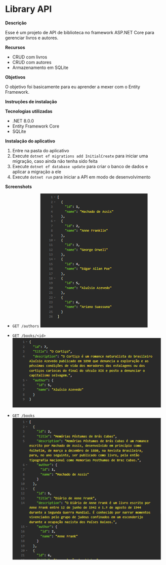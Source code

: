 # Library API

**Descrição**

 Esse é um projeto de API de biblioteca no framework ASP.NET Core para gerenciar livros e autores.

**Recursos**

* CRUD com livros
* CRUD com autores
* Armazenamento em SQLite

**Objetivos**

O objetivo foi basicamente para eu aprender a mexer com o Entity Framework.

**Instruções de instalação**

**Tecnologias utilizadas**

* .NET 8.0.0
* Entity Framework Core
* SQLite

**Instalação do aplicativo**

1. Entre na pasta do aplicativo
2. Execute `dotnet ef migrations add InitialCreate` para iniciar uma migração, caso ainda não tenha sido feita
3. Execute `dotnet ef database update` para criar o banco de dados e aplicar a migração a ele
4. Execute `dotnet run` para iniciar a API em modo de desenvolvimento

**Screenshots**

* `GET /authors`
![Resultado de GET /authors](other/Screenshot_1.png)

* `GET /books/<id>`
![Resultado de GET /books/<id>](other/Screenshot_2.png)

* `GET /books`
![Resultado de GET /books](other/Screenshot_3.png)